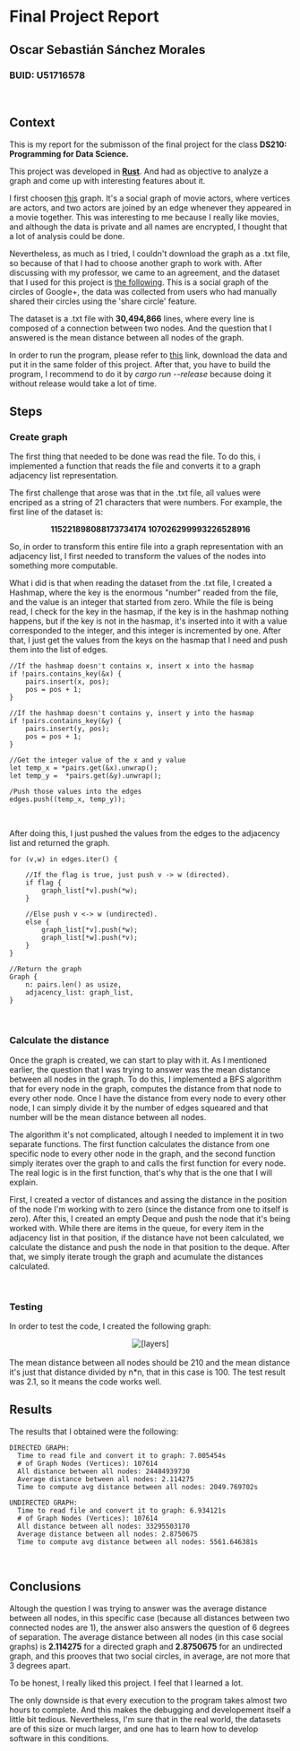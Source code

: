 # Final Project Report
## Oscar Sebastián Sánchez Morales
### BUID: U51716578  
<br>


## Context  

This is my report for the submisson of the final project for the class **DS210: Programming for Data Science.**  

This project was developed in [**Rust**](https://www.rust-lang.org/). And had as objective to analyze a graph and come up with interesting features about it. 

I first choosen [this](https://law.di.unimi.it/webdata/hollywood-2011/) graph. It's a social graph of movie actors, where vertices are actors, and two actors are joined by an edge whenever they appeared in a movie together. This was interesting to me because I really like movies, and although the data is private and all names are encrypted, I thought that a lot of analysis could be done.  

Nevertheless, as much as I tried, I couldn't download the graph as a .txt file, so because of that I had to choose another graph to work with. After discussing with my professor, we came to an agreement, and the dataset that I used for this project is [the following](https://snap.stanford.edu/data/ego-Gplus.html). This is a social graph of the circles of Google+, the data was collected from users who had manually shared their circles using the 'share circle' feature.  

The dataset is a .txt file with **30,494,866** lines, where every line is composed of a connection between two nodes. And the question that I answered is the mean distance between all nodes of the graph.  

In order to run the program, please refer to [this](https://drive.google.com/file/d/1Je7mNbJ7k8VKFKeOuDTEb8PcvkEDs0Ye/view?usp=sharing) link, download the data and put it in the same folder of this project. After that, you have to build the program, I recommend to do it by *cargo run --release* because doing it without release would take a lot of time. 
<br>

## Steps

### Create graph  

The first thing that needed to be done was read the file. To do this, i implemented a function that reads the file and converts it to a graph adjacency list representation.    

The first challenge that arose was that in the .txt file, all values were encriped as a string of 21 characters that were numbers. For example, the first line of the dataset is:  

<p align="center"> <b> 115221898088173734174 107026299993226528916 </b> </p>

So, in order to transform this entire file into a graph representation with an adjacency list, I first needed to transform the values of the nodes into something more computable.  

What i did is that when reading the dataset from the .txt file, I created a Hashmap, where the key is the enormous "number" readed from the file, and the value is an integer that started from zero. While the file is being read, I check for the key in the hasmap, if the key is in the hashmap nothing happens, but if the key is not in the hasmap, it's inserted into it with a value corresponded to the integer, and this integer is incremented by one. After that, I just get the values from the keys on the hasmap that I need and push them into the list of edges. 


```
//If the hashmap doesn't contains x, insert x into the hasmap
if !pairs.contains_key(&x) {
    pairs.insert(x, pos);
    pos = pos + 1;
}

//If the hashmap doesn't contains y, insert y into the hasmap
if !pairs.contains_key(&y) {
    pairs.insert(y, pos);
    pos = pos + 1;
}

//Get the integer value of the x and y value 
let temp_x = *pairs.get(&x).unwrap();
let temp_y =  *pairs.get(&y).unwrap();

/Push those values into the edges
edges.push((temp_x, temp_y));
```  
<br>  

After doing this, I just pushed the values from the edges to the adjacency list and returned the graph.  

``` 
for (v,w) in edges.iter() {

    //If the flag is true, just push v -> w (directed).
    if flag {
        graph_list[*v].push(*w);
    }

    //Else push v <-> w (undirected).
    else {
        graph_list[*v].push(*w);
        graph_list[*w].push(*v);
    }
}

//Return the graph
Graph { 
    n: pairs.len() as usize, 
    adjacency_list: graph_list, 
}
```
<br>

### Calculate the distance

Once the graph is created, we can start to play with it. As I mentioned earlier, the question that I was trying to answer was the mean distance between all nodes in the graph. To do this, I implemented a BFS algorithm that for every node in the graph, computes the distance from that node to every other node. Once I have the distance from every node to every other node, I can simply divide it by the number of edges squeared and that number will be the mean distance between all nodes.  

The algorithm it's not complicated, altough I needed to implement it in two separate functions. The first function calculates the distance from one specific node to every other node in the graph, and the second function simply iterates over the graph to and calls the first function for every node. The real logic is in the first function, that's why that is the one that I will explain.  

First, I created a vector of distances and assing the distance in the position of the node I'm working with to zero (since the distance from one to itself is zero). After this, I created an empty Deque and push the node that it's being worked with. While there are items in the queue, for every item in the adjacency list in that position, if the distance have not been calculated, we calculate the distance and push the node in that position to the deque. After that, we simply iterate trough the graph and acumulate the distances calculated.   

<br>

### Testing 

In order to test the code, I created the following graph:

<div align="center">
    <img src="images/graph_1_2.svg" alt="[layers]">
</div>  
<br>
The mean distance between all nodes should be 210 and the mean distance it's just that distance divided by n*n, that in this case is 100. The test result was 2.1, so it means the code works well. 

<br>

## Results

The results that I obtained were the following: 

```
DIRECTED GRAPH:
  Time to read file and convert it to graph: 7.005454s
  # of Graph Nodes (Vertices): 107614
  All distance between all nodes: 24484939730
  Average distance between all nodes: 2.114275
  Time to compute avg distance between all nodes: 2049.769702s

UNDIRECTED GRAPH:
  Time to read file and convert it to graph: 6.934121s
  # of Graph Nodes (Vertices): 107614
  All distance between all nodes: 33295503170
  Average distance between all nodes: 2.8750675
  Time to compute avg distance between all nodes: 5561.646381s

```
<br>

## Conclusions

Altough the question I was trying to answer was the average distance between all nodes, in this specific case (because all distances between two connected nodes are 1), the answer also answers the question of 6 degrees of separation. The average distance between all nodes (in this case social graphs) is  **2.114275** for a directed graph and **2.8750675** for an undirected graph,  and this prooves that two social circles, in average, are not more that 3 degrees apart.  

To be honest, I really liked this project. I feel that I learned a lot.  

The only downside is that every execution to the program takes almost two hours to complete. And this makes the debugging and developement itself a little bit tedious. Nevertheless, I'm sure that in the real world, the datasets are of this size or much larger, and one has to learn how to develop software in this conditions. 
